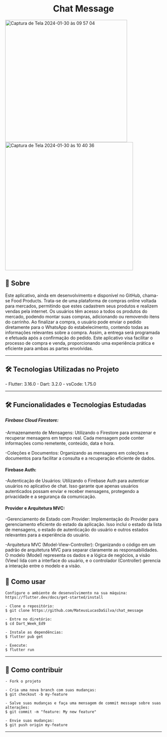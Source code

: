 <h1 align="center">Chat Message</h1>

<img width="392" alt="Captura de Tela 2024-01-30 às 09 57 04" src="https://github.com/MateusLucasDaSilva/chat_message/assets/101568163/9363571a-c937-4a85-a824-59916005f841">
<img width="411" alt="Captura de Tela 2024-01-30 às 10 40 36" src="https://github.com/MateusLucasDaSilva/chat_message/assets/101568163/dfa3c0c7-595e-49f7-8683-07ba75ae8690">

<h2>📖 Sobre</h2>
<p>
   Este aplicativo, ainda em desenvolvimento e disponível no GitHub, chama-se Food Products. Trata-se de uma plataforma de compras online voltada para mercados, permitindo que estes cadastrem seus produtos e realizem vendas pela internet. Os usuários têm acesso a todos os produtos do mercado, podendo montar suas compras, adicionando ou removendo itens do carrinho. Ao finalizar a compra, o usuário pode enviar o pedido diretamente para o WhatsApp do estabelecimento, contendo todas as informações relevantes sobre a compra. Assim, a entrega será programada e efetuada após a confirmação do pedido. Este aplicativo visa facilitar o processo de compra e venda, proporcionando uma experiência prática e eficiente para ambas as partes envolvidas.

</p>


---
<h2>🛠️ Tecnologias Utilizadas no Projeto</h2>
  - Flutter: 3.16.0
  - Dart: 3.2.0
  - vsCode: 1.75.0


---


<h2>🛠️ Funcionalidades e Tecnologias Estudadas</h2>

<p>
<h5>Firebase Cloud Firestore:</h5>

-Armazenamento de Mensagens: Utilizando o Firestore para armazenar e recuperar mensagens em tempo real. Cada mensagem pode conter informações como remetente, conteúdo, data e hora.

-Coleções e Documentos: Organizando as mensagens em coleções e documentos para facilitar a consulta e a recuperação eficiente de dados.

<h4>Firebase Auth:</h4>

-Autenticação de Usuários: Utilizando o Firebase Auth para autenticar usuários no aplicativo de chat. Isso garante que apenas usuários autenticados possam enviar e receber mensagens, protegendo a privacidade e a segurança da comunicação.

<h4>Provider e Arquitetura MVC: </h4>

-Gerenciamento de Estado com Provider: Implementação do Provider para gerenciamento eficiente do estado da aplicação. Isso inclui o estado da lista de mensagens, o estado de autenticação do usuário e outros estados relevantes para a experiência do usuário.

-Arquitetura MVC (Model-View-Controller): Organizando o código em um padrão de arquitetura MVC para separar claramente as responsabilidades. O modelo (Model) representa os dados e a lógica de negócios, a visão (View) lida com a interface do usuário, e o controlador (Controller) gerencia a interação entre o modelo e a visão.
   </p>

<h2>🤔 Como usar</h2>

   ```
   Configure o ambiente de desenvolvimento na sua máquina:
   https://flutter.dev/docs/get-started/install

   - Clone o repositório:
   $ git clone https://github.com/MateusLucasDaSilva/chat_message

   - Entre no diretório:
   $ cd Dart_Week_Ed9

   - Instale as dependências:
   $ flutter pub get

   - Execute:
   $ flutter run
   ```

---


<h2>💪 Como contribuir</h2>

   ```
   - Fork o projeto 

   - Cria uma nova branch com suas mudanças:
   $ git checkout -b my-feature

   - Salve suas mudanças e faça uma mensagem de commit message sobre suas alterações:
   $ git commit -m "feature: My new feature"

   - Envie suas mudanças:
   $ git push origin my-feature
   ```

---

